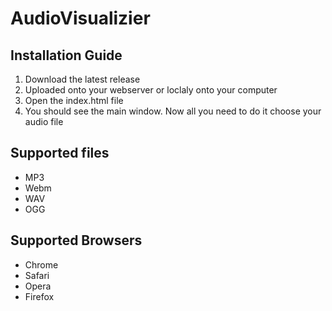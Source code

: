 # AudioVisualizier

## Installation Guide

1. Download the latest release
2. Uploaded onto your webserver or loclaly onto your computer
3. Open the index.html file
4. You should see the main window. Now all you need to do it choose your audio file


## Supported files

- MP3
- Webm
- WAV
- OGG

## Supported Browsers

- Chrome
- Safari
- Opera
- Firefox

